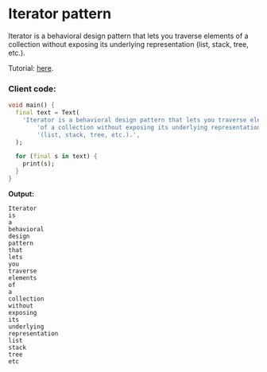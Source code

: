# Iterator pattern
Iterator is a behavioral design pattern that lets you traverse elements of a collection without
exposing its underlying representation (list, stack, tree, etc.).

Tutorial: [here](https://refactoring.guru/design-patterns/iterator).

### Client code:
```dart
void main() {
  final text = Text(
    'Iterator is a behavioral design pattern that lets you traverse elements '
        'of a collection without exposing its underlying representation '
        '(list, stack, tree, etc.).',
  );

  for (final s in text) {
    print(s);
  }
}
```

**Output:**
```
Iterator
is
a
behavioral
design
pattern
that
lets
you
traverse
elements
of
a
collection
without
exposing
its
underlying
representation
list
stack
tree
etc
```
